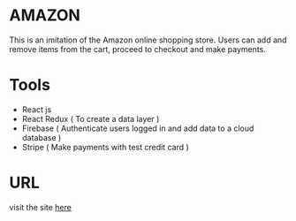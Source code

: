 # AMAZON
This is an imitation of the Amazon online shopping store. Users can add and remove items from the cart, proceed to checkout and make payments. 

# Tools
- React js
- React Redux ( To create a data layer )
- Firebase ( Authenticate users logged in and add data to a cloud database )
- Stripe ( Make payments with test credit card )

# URL
visit the site [here](https://amazon-shopping-center.netlify.app/)
